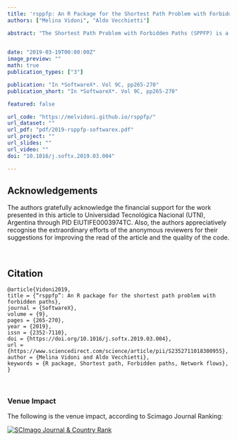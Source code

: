 ```yaml
---
title: 'rsppfp: An R Package for the Shortest Path Problem with Forbidden Paths'
authors: ["Melina Vidoni", "Aldo Vecchietti"]

abstract: "The Shortest Path Problem with Forbidden Paths (SPPFP) is a variant of the original shortest path problem, where the constraints come from a set of forbidden arc sequences that cannot be part of any feasible solution. Though this problem is addressed in the academic literature and has numerous applications, there are no open-source implementations of algorithms that solve it. This article proposes “rsppfp”, an R package that offers functionalities that solve the SPPFP by transforming it into the traditional shortest path problem. Its main strengths are its parallel processing capability, and it is high compatibility with packages for other network research. In this paper, we describe the design and functionality of “rsppfp”, report an evaluation made with different graph structures, and provide guidelines and examples for its use."
  

date: "2019-03-19T00:00:00Z"
image_preview: ""
math: true
publication_types: ["3"]

publication: "In *SoftwareX*. Vol 9C, pp265-270"
publication_short: "In *SoftwareX*. Vol 9C, pp265-270"

featured: false

url_code: "https://melvidoni.github.io/rsppfp/"
url_dataset: ""
url_pdf: "pdf/2019-rsppfp-softwarex.pdf"
url_project: ""
url_slides: ""
url_video: ""
doi: "10.1016/j.softx.2019.03.004"

---
```



## Acknowledgements

The authors gratefully acknowledge the financial support for the work presented in this article to Universidad Tecnológica Nacional (UTN), Argentina through PID EIUTIFE0003974TC. Also, the authors appreciatively recognise the extraordinary efforts of the anonymous reviewers for their suggestions for improving the read of the article and the quality of the code.



<br />

## Citation

```
@article{Vidoni2019,
title = {“rsppfp”: An R package for the shortest path problem with forbidden paths},
journal = {SoftwareX},
volume = {9},
pages = {265-270},
year = {2019},
issn = {2352-7110},
doi = {https://doi.org/10.1016/j.softx.2019.03.004},
url = {https://www.sciencedirect.com/science/article/pii/S2352711018300955},
author = {Melina Vidoni and Aldo Vecchietti},
keywords = {R package, Shortest path, Forbidden paths, Network flows},
}
```




<br />

### Venue Impact

The following is the venue impact, according to Scimago Journal Ranking:

<a href="https://www.scimagojr.com/journalsearch.php?q=21100422153&amp;tip=sid&amp;exact=no" title="SCImago Journal &amp; Country Rank"><img border="0" src="https://www.scimagojr.com/journal_img.php?id=21100422153" alt="SCImago Journal &amp; Country Rank"  /></a>
